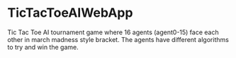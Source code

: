 # TicTacToeAIWebApp
Tic Tac Toe AI tournament game where 16 agents (agent0-15) face each other in march madness style bracket. The agents have different algorithms to try and win the game.
